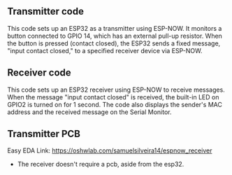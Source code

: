 
## Transmitter code 
This code sets up an ESP32 as a transmitter using ESP-NOW. It monitors a button connected to GPIO 14, which has an external pull-up resistor. When the button is pressed (contact closed), the ESP32 sends a fixed message, "input contact closed," to a specified receiver device via ESP-NOW.

## Receiver code
This code sets up an ESP32 receiver using ESP-NOW to receive messages. When the message "input contact closed" is received, the built-in LED on GPIO2 is turned on for 1 second. The code also displays the sender's MAC address and the received message on the Serial Monitor.

## Transmitter PCB
Easy EDA Link: https://oshwlab.com/samuelsilveira14/espnow_receiver

* The receiver doesn't require a pcb, aside from the esp32. 
